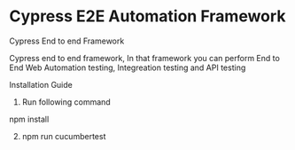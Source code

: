 # Cypress E2E Automation Framework

Cypress End to end Framework

Cypress end to end framework, In that framework  you can perform End to End Web Automation testing, Integreation testing and API testing

Installation Guide

1) Run following command

npm install

2) npm run cucumbertest
